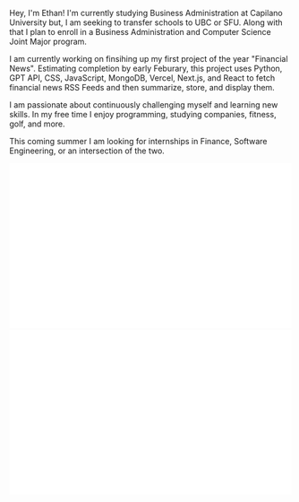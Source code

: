 Hey, I'm Ethan! I'm currently studying Business Administration at Capilano University but, I am seeking to transfer schools to UBC or SFU. Along with that I plan to enroll in a Business Administration and Computer Science Joint Major program.

I am currently working on finsihing up my first project of the year "Financial News". Estimating completion by early Feburary, this project uses Python, GPT API, CSS, JavaScript, MongoDB, Vercel, Next.js, and React to fetch financial news RSS Feeds and then summarize, store, and display them.

I am passionate about continuously challenging myself and learning new skills. In my free time I enjoy programming, studying companies, fitness, golf, and more.

This coming summer I am looking for internships in Finance, Software Engineering, or an intersection of the two.

![](https://raw.githubusercontent.com/EthanCratchley/github-stats/master/generated/overview.svg#gh-dark-mode-only)
![](https://raw.githubusercontent.com/EthanCratchley/github-stats/master/generated/overview.svg#gh-light-mode-only)
